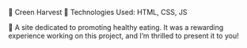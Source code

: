 🌽 Creen Harvest 🥕
Technologies Used: HTML, CSS, JS

🌿 A site dedicated to promoting healthy eating. It was a rewarding experience working on this project, and I’m thrilled to present it to you!
